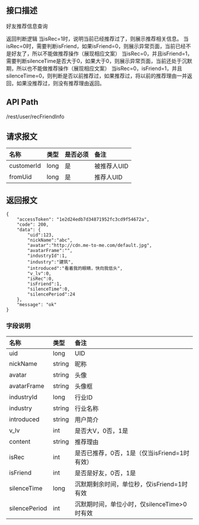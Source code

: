 ## 接口描述
好友推荐信息查询

返回判断逻辑
当isRec=1时，说明当前已经推荐过了，则展示推荐相关信息。
当isRec=0时，需要判断isFriend，如果isFriend=0，则展示异常页面，当前已经不是好友了，所以不能做推荐操作（展现相应文案）
当isRec=0，并且isFriend=1，需要判断silenceTime是否大于0，如果大于0，则展示异常页面，当前还处于沉默期，所以也不能做推荐操作（展现相应文案）
当isRec=0，isFriend=1，并且silenceTime=0，则判断是否以前推荐过，如果推荐过，将以前的推荐理由一并返回，如果没推荐过，则没有推荐理由返回。


## API Path
/rest/user/recFriendInfo

## 请求报文
|名称|类型|是否必须|备注|
|:-|:-|:-|:-|
|customerId|long|是|被推荐人UID|
|fromUid|long|是|推荐人UID|


## 返回报文
	{
	    "accessToken": "1e2d24edb7d34871952fc3cd9f54672a",
	    "code": 200,
	    "data": {
	    	"uid":123,
	    	"nickName":"abc",
	    	"avatar":"http://cdn.me-to-me.com/default.jpg",
	    	"avatarFrame":"",
	    	"industryId":1,
	    	"industry":"建筑",
	    	"introduced":"看着我的眼睛，快向我低头",
	    	"v_lv":0,
	    	"isRec":0,
	    	"isFriend":1,
	    	"silenceTime":0,
	    	"silencePeriod":24
	    },
	    "message": "ok"
	}
    
### 字段说明
|名称|类型|备注|
|:-|:-|:-|
|uid|long|UID|
|nickName|string|昵称|
|avatar|string|头像|
|avatarFrame|string|头像框|
|industryId|long|行业ID|
|industry|string|行业名称|
|introduced|string|用户简介|
|v_lv|int|是否大V，0否，1是|
|content|string|推荐理由|
|isRec|int|是否已推荐，0否，1是（仅当isFriend=1时有效）|
|isFriend|int|是否是好友，0否，1是|
|silenceTime|long|沉默期剩余时间，单位秒，仅isFriend=1时有效|
|silencePeriod|int|沉默期时间，单位小时，仅silenceTime>0时有效|






